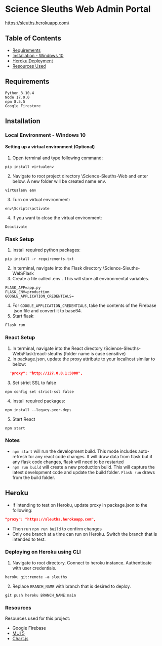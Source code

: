 # Science Sleuths Web Admin Portal
https://sleuths.herokuapp.com/

## Table of Contents

- [Requirements](#requirements)
- [Installation - Windows 10](#installation)
- [Heroku Deployment](#heroku)
- [Resources Used](#resources)

## Requirements
```
Python 3.10.4
Node 17.9.0
npm 8.5.5
Google Firestore
```

## Installation
### Local Environment - Windows 10

#### Setting up a virtual environment (Optional)
1.	Open terminal and type following command:
```
pip install virtualenv
```
2.	Navigate to root project directory \Science-Sleuths-Web and enter below. A new folder will be created name env.
```
virtualenv env
```
3.	Turn on virtual environment:
```
env\Scripts\activate
```
4.	If you want to close the virtual environment:
```
Deactivate
```

### Flask Setup
1.	Install required python packages:
```
pip install -r requirements.txt
```
2.	In terminal, navigate into the Flask directory \Science-Sleuths-Web\Flask
3.	Create a file called .env . This will store all environmental variables. 
```
FLASK_APP=app.py
FLASK_ENV=production
GOOGLE_APPLICATION_CREDENTIALS=
```
4. For ``GOOGLE_APPLICATION_CREDENTIALS``, take the contents of the Firebase .json file and convert it to base64.
5.	Start flask:
```
Flask run
```
### React Setup

1.	In terminal, navigate into the React directory \Science-Sleuths-Web\Flask\react-sleuths (folder name is case sensitive)
2.	In package.json, update the proxy attribute to your localhost similar to below: 
```json
  "proxy": "http://127.0.0.1:5000",
```
3. Set strict SSL to false
```
npm config set strict-ssl false
```

4.	Install required packages:
```
npm install --legacy-peer-deps
```
5.	Start React
```
npm start
```

### Notes
- ``npm start`` will run the development build. This mode includes auto-refresh for any react code changes. It will draw data from flask but if any flask code changes, flask will need to be restarted
- ``npm run build`` will create a new production build. This will capture the latest development code and update the build folder. ``Flask run`` draws from the build folder.

## Heroku
- If intending to test on Heroku, update proxy in package.json to the following:
```json
"proxy": "https://sleuths.herokuapp.com",
```
- Then run ``npm run build`` to confirm changes
- Only one branch at a time can run on Heroku. Switch the branch that is intended to test.

### Deploying on Heroku using CLI
1. Navigate to root directory. Connect to heroku instance. Authenticate with user credentials.
```
heroku git:remote -a sleuths
```
2. Replace ``BRANCH_NAME`` with branch that is desired to deploy.
```
git push heroku BRANCH_NAME:main
```

### Resources
Resources used for this project:
- Google Firebase
- [MUI 5](https://mui.com/)
- [Chart.js](https://www.chartjs.org/)
